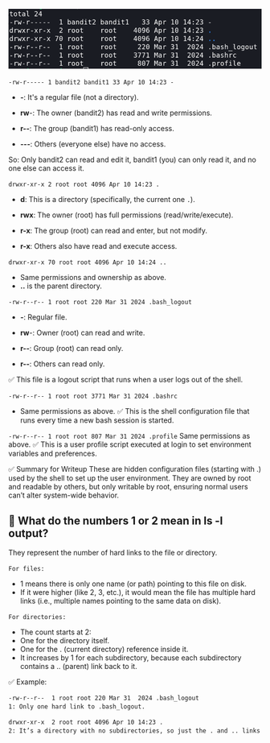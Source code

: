 ![screenshot of ls -al](/image/file_permission.png)


`-rw-r----- 1 bandit2 bandit1 33 Apr 10 14:23 -`
- **-**: It's a regular file (not a directory).

- **rw**-: The owner (bandit2) has read and write permissions.

- **r--**: The group (bandit1) has read-only access.

- **---**: Others (everyone else) have no access.

So: Only bandit2 can read and edit it, bandit1 (you) can only read it, and no one else can access it.


`drwxr-xr-x 2 root root 4096 Apr 10 14:23 .`
- **d**: This is a directory (specifically, the current one `.`).

- **rwx**: The owner (root) has full permissions (read/write/execute).

- **r-x**: The group (root) can read and enter, but not modify.

- **r-x**: Others also have read and execute access.


`drwxr-xr-x 70 root root 4096 Apr 10 14:24 ..`
- Same permissions and ownership as above.
- **..** is the parent directory.


`-rw-r--r-- 1 root root 220 Mar 31 2024 .bash_logout`
- **-**: Regular file.

- **rw**-: Owner (root) can read and write.

- **r--**: Group (root) can read only.

- **r--**: Others can read only.

✅ This file is a logout script that runs when a user logs out of the shell.


`-rw-r--r-- 1 root root 3771 Mar 31 2024 .bashrc`
- Same permissions as above.
✅ This is the shell configuration file that runs every time a new bash session is started.


`-rw-r--r-- 1 root root 807 Mar 31 2024 .profile`
Same permissions as above.
✅ This is a user profile script executed at login to set environment variables and preferences.

✅ Summary for Writeup
These are hidden configuration files (starting with .) used by the shell to set up the user environment. They are owned by root and readable by others, but only writable by root, ensuring normal users can’t alter system-wide behavior.


## 📌 What do the numbers 1 or 2 mean in ls -l output?
They represent the number of hard links to the file or directory.

`For files:`
- 1 means there is only one name (or path) pointing to this file on disk.
- If it were higher (like 2, 3, etc.), it would mean the file has multiple hard links (i.e., multiple names pointing to the same data on disk).

`For directories:`
- The count starts at 2:
- One for the directory itself.
- One for the . (current directory) reference inside it.
- It increases by 1 for each subdirectory, because each subdirectory contains a .. (parent) link back to it.

✅ Example:
```bash
-rw-r--r--  1 root root 220 Mar 31  2024 .bash_logout
1: Only one hard link to .bash_logout.
```

```bash
drwxr-xr-x  2 root root 4096 Apr 10 14:23 .
2: It’s a directory with no subdirectories, so just the . and .. links exist.
```
